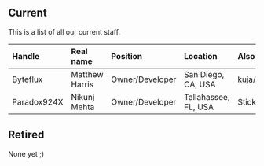 ## Current ##
This is a list of all our current staff.

| **Handle** | **Real name** | **Position** | **Location** | **Also goes by** | **SVN commit user** |
|:-----------|:--------------|:-------------|:-------------|:-----------------|:--------------------|
| Byteflux | Matthew Harris | Owner/Developer | San Diego, CA, USA | kuja/shugotenshi | shugotenshi/Byteflux86 |
| Paradox924X | Nikunj Mehta | Owner/Developer | Tallahassee, FL, USA | Stickman924/Nik924X | Paradox924X |

## Retired ##
None yet ;)
